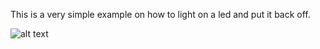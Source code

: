 This is a very simple example on how to light on a led and put it back off.

![alt text](https://github.com/agguro/arduino-project/blob/main/Examples/03-led_on_off/led_on_off-scheme.png)
